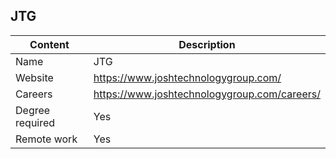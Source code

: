 ## JTG

Content|Description
-|-
Name|JTG
Website|https://www.joshtechnologygroup.com/
Careers|https://www.joshtechnologygroup.com/careers/
Degree required|Yes
Remote work|Yes
